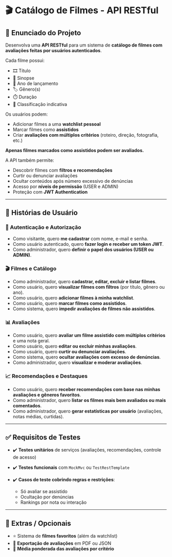 # 🎬 Catálogo de Filmes - API RESTful

## 📌 Enunciado do Projeto

Desenvolva uma **API RESTful** para um sistema de **catálogo de filmes com avaliações feitas por usuários autenticados**.

Cada filme possui:

* 🎞️ Título
* 📝 Sinopse
* 📅 Ano de lançamento
* 🏷️ Gênero(s)
* ⏱️ Duração
* 🔞 Classificação indicativa

Os usuários podem:

* Adicionar filmes a uma **watchlist pessoal**
* Marcar filmes como **assistidos**
* Criar **avaliações com múltiplos critérios** (roteiro, direção, fotografia, etc.)

**Apenas filmes marcados como assistidos podem ser avaliados.**

A API também permite:

* Descobrir filmes com **filtros e recomendações**
* Curtir ou denunciar avaliações
* Ocultar conteúdos após número excessivo de denúncias
* Acesso por **níveis de permissão** (USER e ADMIN)
* Proteção com **JWT Authentication**

---

## 🧩 Histórias de Usuário

### 🔐 Autenticação e Autorização

* Como visitante, quero **me cadastrar** com nome, e-mail e senha.
* Como usuário autenticado, quero **fazer login e receber um token JWT**.
* Como administrador, quero **definir o papel dos usuários (USER ou ADMIN)**.

### 🎬 Filmes e Catálogo

* Como administrador, quero **cadastrar, editar, excluir e listar filmes**.
* Como usuário, quero **visualizar filmes com filtros** (por título, gênero ou ano).
* Como usuário, quero **adicionar filmes à minha watchlist**.
* Como usuário, quero **marcar filmes como assistidos**.
* Como sistema, quero **impedir avaliações de filmes não assistidos**.

### 📊 Avaliações

* Como usuário, quero **avaliar um filme assistido com múltiplos critérios** e uma nota geral.
* Como usuário, quero **editar ou excluir minhas avaliações**.
* Como usuário, quero **curtir ou denunciar avaliações**.
* Como sistema, quero **ocultar avaliações com excesso de denúncias**.
* Como administrador, quero **visualizar e moderar avaliações**.

### 📈 Recomendações e Destaques

* Como usuário, quero **receber recomendações com base nas minhas avaliações e gêneros favoritos**.
* Como administrador, quero **listar os filmes mais bem avaliados ou mais comentados**.
* Como administrador, quero **gerar estatísticas por usuário** (avaliações, notas médias, curtidas).

---

## ✅ Requisitos de Testes

* ✔️ **Testes unitários** de serviços (avaliações, recomendações, controle de acesso)
* ✔️ **Testes funcionais** com `MockMvc` ou `TestRestTemplate`
* ✔️ **Casos de teste cobrindo regras e restrições**:

  * Só avaliar se assistido
  * Ocultação por denúncias
  * Rankings por nota ou interação

---

## 🌟 Extras / Opcionais

* ⭐ Sistema de **filmes favoritos** (além da watchlist)
* 📄 **Exportação de avaliações** em PDF ou JSON
* 🧮 **Média ponderada das avaliações por critério**
